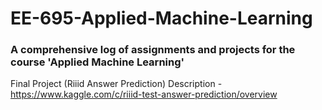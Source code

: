 # EE-695-Applied-Machine-Learning

### A comprehensive log of assignments and projects for the course 'Applied Machine Learning'

Final Project (Riiid Answer Prediction) Description - https://www.kaggle.com/c/riiid-test-answer-prediction/overview
